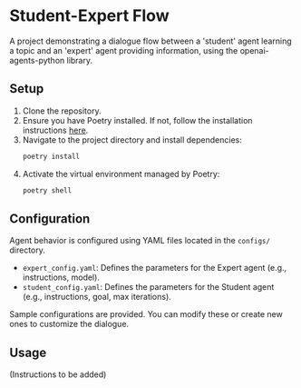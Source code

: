 # Student-Expert Flow

A project demonstrating a dialogue flow between a 'student' agent learning a topic and an 'expert' agent providing information, using the openai-agents-python library.

## Setup

1. Clone the repository.
2. Ensure you have Poetry installed. If not, follow the installation instructions [here](https://python-poetry.org/docs/#installation).
3. Navigate to the project directory and install dependencies:
   ```bash
   poetry install
   ```
4. Activate the virtual environment managed by Poetry:
   ```bash
   poetry shell
   ```

## Configuration

Agent behavior is configured using YAML files located in the `configs/` directory.

- `expert_config.yaml`: Defines the parameters for the Expert agent (e.g., instructions, model).
- `student_config.yaml`: Defines the parameters for the Student agent (e.g., instructions, goal, max iterations).

Sample configurations are provided. You can modify these or create new ones to customize the dialogue.

## Usage

(Instructions to be added)
